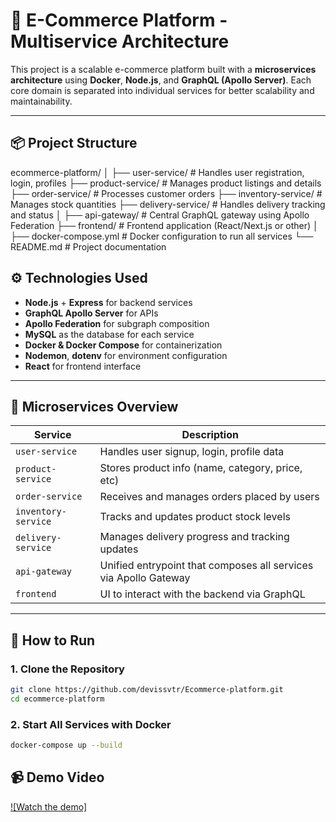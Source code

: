 # 🛒 E-Commerce Platform - Multiservice Architecture

This project is a scalable e-commerce platform built with a **microservices architecture** using **Docker**, **Node.js**, and **GraphQL (Apollo Server)**. Each core domain is separated into individual services for better scalability and maintainability.

---

## 📦 Project Structure
ecommerce-platform/
│
├── user-service/ # Handles user registration, login, profiles
├── product-service/ # Manages product listings and details
├── order-service/ # Processes customer orders
├── inventory-service/ # Manages stock quantities
├── delivery-service/ # Handles delivery tracking and status
│
├── api-gateway/ # Central GraphQL gateway using Apollo Federation
├── frontend/ # Frontend application (React/Next.js or other)
│
├── docker-compose.yml # Docker configuration to run all services
└── README.md # Project documentation

## ⚙️ Technologies Used

- **Node.js** + **Express** for backend services
- **GraphQL Apollo Server** for APIs
- **Apollo Federation** for subgraph composition
- **MySQL** as the database for each service
- **Docker & Docker Compose** for containerization
- **Nodemon**, **dotenv** for environment configuration
- **React** for frontend interface

---

## 🧩 Microservices Overview

| Service           | Description |
|------------------|-------------|
| `user-service`    | Handles user signup, login, profile data |
| `product-service` | Stores product info (name, category, price, etc) |
| `order-service`   | Receives and manages orders placed by users |
| `inventory-service` | Tracks and updates product stock levels |
| `delivery-service` | Manages delivery progress and tracking updates |
| `api-gateway`     | Unified entrypoint that composes all services via Apollo Gateway |
| `frontend`        | UI to interact with the backend via GraphQL |

---

## 🚀 How to Run

### 1. Clone the Repository

```bash
git clone https://github.com/devissvtr/Ecommerce-platform.git
cd ecommerce-platform
```

### 2. Start All Services with Docker
```bash
docker-compose up --build
```

## 📹 Demo Video

[![Watch the demo]](https://youtu.be/BkWG-cy5H_Q)
